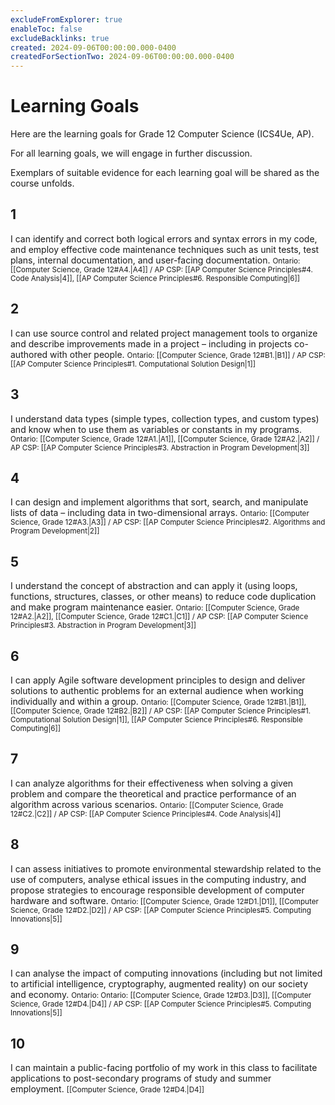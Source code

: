 ```yaml
---
excludeFromExplorer: true
enableToc: false
excludeBacklinks: true
created: 2024-09-06T00:00:00.000-0400
createdForSectionTwo: 2024-09-06T00:00:00.000-0400
---
```


# Learning Goals
Here are the learning goals for Grade 12 Computer Science (ICS4Ue, AP).

For all learning goals, we will engage in further discussion.

Exemplars of suitable evidence for each learning goal will be shared as the course unfolds.

## 1

I can identify and correct both logical errors and syntax errors in my code, and employ effective code maintenance techniques such as unit tests, test plans, internal documentation, and user-facing documentation.
<small>Ontario: [[Computer Science, Grade 12#A4.|A4]] / AP CSP: [[AP Computer Science Principles#4. Code Analysis|4]], [[AP Computer Science Principles#6. Responsible Computing|6]]</small>

## 2

I can use source control and related project management tools to organize and describe improvements made in a project – including in projects co-authored with other people.
<small>Ontario: [[Computer Science, Grade 12#B1.|B1]] / AP CSP: [[AP Computer Science Principles#1. Computational Solution Design|1]]</small>

## 3

I understand data types (simple types, collection types, and custom types) and know when to use them as variables or constants in my programs.
<small>Ontario: [[Computer Science, Grade 12#A1.|A1]], [[Computer Science, Grade 12#A2.|A2]] / AP CSP: [[AP Computer Science Principles#3. Abstraction in Program Development|3]]</small>

## 4

I can design and implement algorithms that sort, search, and manipulate lists of data – including data in two-dimensional arrays.
<small>Ontario: [[Computer Science, Grade 12#A3.|A3]] / AP CSP: [[AP Computer Science Principles#2. Algorithms and Program Development|2]]</small>

## 5

I understand the concept of abstraction and can apply it (using loops, functions, structures, classes, or other means) to reduce code duplication and make program maintenance easier.
<small>Ontario: [[Computer Science, Grade 12#A2.|A2]], [[Computer Science, Grade 12#C1.|C1]] / AP CSP: [[AP Computer Science Principles#3. Abstraction in Program Development|3]]</small>

## 6

I can apply Agile software development principles to design and deliver solutions to authentic problems for an external audience when working individually and within a group.
<small>Ontario: [[Computer Science, Grade 12#B1.|B1]], [[Computer Science, Grade 12#B2.|B2]] / AP CSP: [[AP Computer Science Principles#1. Computational Solution Design|1]], [[AP Computer Science Principles#6. Responsible Computing|6]]</small>

## 7

I can analyze algorithms for their effectiveness when solving a given problem and compare the theoretical and practice performance of an algorithm across various scenarios.
<small>Ontario: [[Computer Science, Grade 12#C2.|C2]] / AP CSP: [[AP Computer Science Principles#4. Code Analysis|4]]</small>

## 8

I can assess initiatives to promote environmental stewardship related to the use of computers, analyse ethical issues in the computing industry, and propose strategies to encourage responsible development of computer hardware and software.
<small>Ontario: [[Computer Science, Grade 12#D1.|D1]], [[Computer Science, Grade 12#D2.|D2]] / AP CSP: [[AP Computer Science Principles#5. Computing Innovations|5]]</small>

## 9

I can analyse the impact of computing innovations (including but not limited to artificial intelligence, cryptography, augmented reality) on our society and economy.
<small>Ontario: Ontario: [[Computer Science, Grade 12#D3.|D3]], [[Computer Science, Grade 12#D4.|D4]] / AP CSP: [[AP Computer Science Principles#5. Computing Innovations|5]]</small>

## 10

I can maintain a public-facing portfolio of my work in this class to facilitate applications to post-secondary programs of study and summer employment.
<small>[[Computer Science, Grade 12#D4.|D4]]</small>

